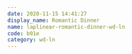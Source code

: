```yaml
---
date: 2020-11-15 14:41:27
display_name: Romantic Dinner
name: laplinear-romantic-dinner-wd-ln
code: b01e
category: wd-ln
---
```

